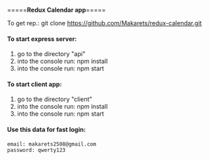 
=====**Redux Calendar app**=====

To get rep.:
	git clone https://github.com/Makarets/redux-calendar.git


#### To start express server: 
1. go to the directory "api"
2. into the console run: npm install
3. into the console run: npm start
	
#### To start client app:
1. go to the directory "client"
2. into the console run: npm install
3. into the console run: npm start

#### Use this data for fast login:
	email: makarets2508@gmail.com
	password: qwerty123
